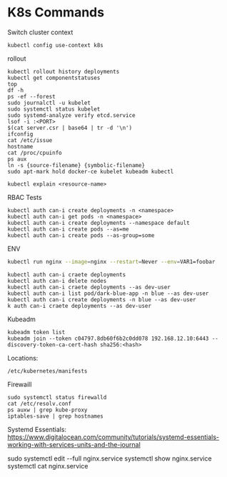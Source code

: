 # K8s Commands

Switch cluster context
```
kubectl config use-context k8s
```

rollout

```
kubectl rollout history deployments
kubectl get componentstatuses
top
df -h
ps -ef --forest
sudo journalctl -u kubelet
sudo systemctl status kubelet
sudo systemd-analyze verify etcd.service
lsof -i :<PORT>
$(cat server.csr | base64 | tr -d '\n')
ifconfig
cat /etc/issue
hostname
cat /proc/cpuinfo
ps aux
ln -s {source-filename} {symbolic-filename}
sudo apt-mark hold docker-ce kubelet kubeadm kubectl
```

```
kubectl explain <resource-name>
```

RBAC Tests

```
kubectl auth can-i create deployments -n <namespace>
kubectl auth can-i get pods -n <namespace>
kubectl auth can-i create deployments --namespace default
kubectl auth can-i create pods --as=me
kubectl auth can-i create pods --as-group=some
```

ENV

```bash
kubectl run nginx --image=nginx --restart=Never --env=VAR1=foobar
```

```
kubectl auth can-i craete deployments
kubectl auth can-i delete nodes
kubectl auth can-i craete deployments --as dev-user
kubectl auth can-i list pod/dark-blue-app -n blue --as dev-user
kubectl auth can-i create deployments -n blue --as dev-user
k auth can-i craete deployments --as dev-user
```


Kubeadm
```
kubeadm token list
kubeadm join --token c04797.8db60f6b2c0dd078 192.168.12.10:6443 --discovery-token-ca-cert-hash sha256:<hash>
```

Locations:
```
/etc/kubernetes/manifests
```

Firewaill
```
sudo systemctl status firewalld
cat /etc/resolv.conf
ps auxw | grep kube-proxy
iptables-save | grep hostnames
```

Systemd Essentials:
https://www.digitalocean.com/community/tutorials/systemd-essentials-working-with-services-units-and-the-journal

sudo systemctl edit --full nginx.service
systemctl show nginx.service
systemctl cat nginx.service